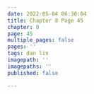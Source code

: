 ```yaml
---
date: 2022-05-04 06:30:04
title: Chapter 8 Page 45
chapter: 8
page: 45
multiple_pages: false
pages: ''
tags: dan lin
imagepath: ''
imagepaths: ''
published: false

---
```

